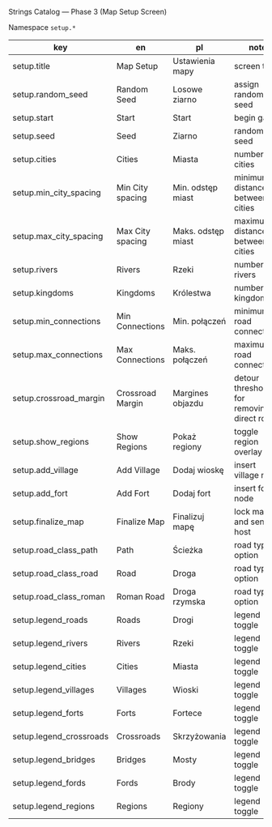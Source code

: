 Strings Catalog — Phase 3 (Map Setup Screen)

Namespace `setup.*`

| key           | en          | pl               | note |
|---------------|-------------|------------------|------|
| setup.title   | Map Setup   | Ustawienia mapy  | screen title |
| setup.random_seed | Random Seed | Losowe ziarno | assign random seed |
| setup.start   | Start       | Start            | begin game |
| setup.seed    | Seed        | Ziarno           | random seed |
| setup.cities  | Cities      | Miasta           | number of cities |
| setup.min_city_spacing | Min City spacing | Min. odstęp miast | minimum distance between cities |
| setup.max_city_spacing | Max City spacing | Maks. odstęp miast | maximum distance between cities |
| setup.rivers  | Rivers      | Rzeki            | number of rivers |
| setup.kingdoms | Kingdoms   | Królestwa        | number of kingdoms |
| setup.min_connections | Min Connections | Min. połączeń | minimum road connections |
| setup.max_connections | Max Connections | Maks. połączeń | maximum road connections |
| setup.crossroad_margin | Crossroad Margin | Margines objazdu | detour threshold for removing direct road |
| setup.show_regions | Show Regions | Pokaż regiony | toggle region overlay |
| setup.add_village | Add Village | Dodaj wioskę | insert village node |
| setup.add_fort | Add Fort | Dodaj fort | insert fort node |
| setup.finalize_map | Finalize Map | Finalizuj mapę | lock map and send to host |
| setup.road_class_path | Path | Ścieżka | road type option |
| setup.road_class_road | Road | Droga | road type option |
| setup.road_class_roman | Roman Road | Droga rzymska | road type option |
| setup.legend_roads | Roads | Drogi | legend toggle |
| setup.legend_rivers | Rivers | Rzeki | legend toggle |
| setup.legend_cities | Cities | Miasta | legend toggle |
| setup.legend_villages | Villages | Wioski | legend toggle |
| setup.legend_forts | Forts | Fortece | legend toggle |
| setup.legend_crossroads | Crossroads | Skrzyżowania | legend toggle |
| setup.legend_bridges | Bridges | Mosty | legend toggle |
| setup.legend_fords | Fords | Brody | legend toggle |
| setup.legend_regions | Regions | Regiony | legend toggle |
